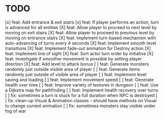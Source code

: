 TODO
====

[x] feat: Add entrance & exit stairs
[x] feat: If player performs an action, turn is advanced for all entities
[X] feat: Allow player to proceed to next level by moving on exit stairs
[X] feat: Allow player to proceed to previous level by moving on entrance stairs
[X] feat: Implement turn-based mechanism with auto-advancing of turns every 4 seconds
[X] feat: Implement smooth level transitions
[X] feat: Implement fade-out animation for Destroy action
[X] feat: Implement line of sight
[X] feat: Sort actor turn order by initiative
[X] feat: Investigate if smoother movement is possible by setting player direction
[X] feat: Add level to attack bonus
[ ] feat: Generate monsters randomly just outside visible area of player
[ ] feat: Generate items randomly just outside of visible area of player
[ ] feat: Implement level saving and loading
[ ] feat: Implement movement speed
[ ] feat: Generate health over time
[ ] feat: Improve variety of textures in dungeon
[ ] feat: Use a Dijkstra map for pathfinding
[ ] feat: Implement health recovery over turns
[ ] fix: sometimes a turn is stuck for a full duration when NPC is destroyed
[ ] fix: clean-up Visual & Animation classes - should have methods on Visual to change current animation
[ ] fix: sometimes monsters stay visible under fog of war